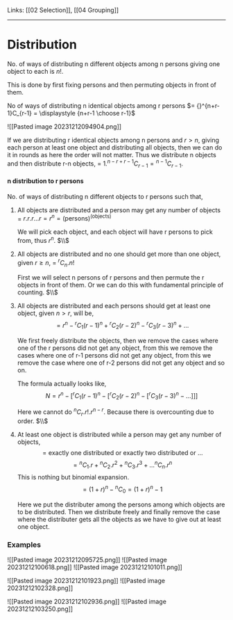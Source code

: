 Links: [[02 Selection]], [[04 Grouping]]
___
# Distribution
No. of ways of distributing n different objects among n persons giving one object to each is $n!$. 

This is done by first fixing persons and then permuting objects in front of them. 

No of ways of distributing n identical objects among r persons $= {}^{n+r-1}C_{r-1} = \displaystyle {n+r-1 \choose r-1}$

![[Pasted image 20231212094904.png]]

If we are distributing r identical objects among n persons and $r> n$, giving each person at least one object and distributing all objects, then we can do it in rounds as here the order will not matter. 
Thus we distribute n objects and then distribute r-n objects, = $1. {}^{n-r+r-1}C_{r-1} = {}^{n-1}C_{r-1}$.

#### n distribution to r persons 
No. of ways of distributing n different objects to r persons such that,
1. All objects are distributed and a person may get any number of objects = $r.r.r\dots r = r ^{n} = \text{(persons)}^{\text{(objects)}}$ 
   
   We will pick each object, and each object will have r persons to pick from, thus $r ^{n}$. 
	$\\$

1. All objects are distributed and no one should get more than one object, given $r \geq n$, = ${}^{r}C_{n} . n!$
   
   First we will select n persons of r persons and then permute the r objects in front of them. Or we can do this with fundamental principle of counting. 
	$\\$ 

3. All objects are distributed and each persons should get at least one object, given $n > r$, will be,
   $$= r ^{n} - {}^{r}C_{1} (r-1)^{n} + {}^{r}C_{2}(r-2)^{n} - {}^{r}C_{3} (r-3)^{n} + \dots $$

	We first freely distribute the objects, then we remove the cases where one of the r persons did not get any object, from this we remove the cases where one of r-1 persons did not get any object, from this we remove the case where one of r-2 persons did not get any object and so on. 
	
	The formula actually looks like,
	$$N = r ^{n} - [{}^{r}C_{1} (r-1)^{n} - [{}^{r}C_{2}(r-2)^{n} - [{}^{r}C_{3} (r-3)^{n} - \dots ]]]$$
	
	Here we cannot do ${}^{n}C_{r} . r! . r ^{n-r}$. Because there is overcounting due to order. 
	$\\$

4. At least one object is distributed while a person may get any number of objects, 
	$$= \text{exactly one distributed or exactly two distributed or ...}$$
	$$= {}^{n}C_{1}. r + {}^{n}C_{2}. r^{2} + {}^{n}C_{3}. r ^{3} + \dots {}^{n}C_{n}. r ^{n}$$
	This is nothing but binomial expansion.
	$$= (1+r)^{n} - {}^{n}C_{0} = (1+r)^{n} - 1$$
	
	Here we put the distributer among the persons among which objects are to be distributed. Then we distribute freely and finally remove the case where the distributer gets all the objects as we have to give out at least one object. 


### Examples 
![[Pasted image 20231212095725.png]]
![[Pasted image 20231212100618.png]]
![[Pasted image 20231212101011.png]]

![[Pasted image 20231212101923.png]]
![[Pasted image 20231212102328.png]]

![[Pasted image 20231212102936.png]]
![[Pasted image 20231212103250.png]]